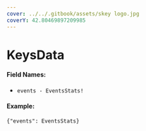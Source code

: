 ```yaml
---
cover: ../../.gitbook/assets/skey logo.jpg
coverY: 42.80469897209985
---
```


# KeysData

#### Field Names:

* `events - EventsStats!`

#### Example:

`{"events": EventsStats}`
